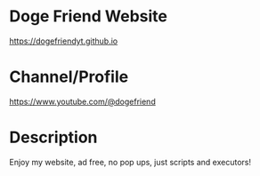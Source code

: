 # Doge Friend Website

https://dogefriendyt.github.io

# Channel/Profile

https://www.youtube.com/@dogefriend

# Description

Enjoy my website, ad free, no pop ups, just scripts and executors!
